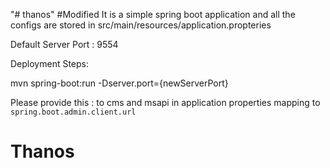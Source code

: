 "# thanos"
#Modified 
It is a simple spring boot application and all the configs are stored in src/main/resources/application.propteries

Default Server Port : 9554 

Deployment Steps:

mvn spring-boot:run -Dserver.port={newServerPort}


Please provide this <serverurl>:<serverport> to cms and msapi in application properties mapping to `spring.boot.admin.client.url`
# Thanos
